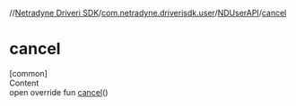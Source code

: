 //[Netradyne Driveri SDK](../../index.md)/[com.netradyne.driverisdk.user](../index.md)/[NDUserAPI](index.md)/[cancel](cancel.md)



# cancel  
[common]  
Content  
open override fun [cancel](cancel.md)()  



